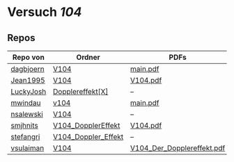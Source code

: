 # Versuch *104*

## Repos

|           Repo von           |                                                                Ordner                                                                 |                                                                                   PDFs                                                                                   |
|------------------------------|---------------------------------------------------------------------------------------------------------------------------------------|--------------------------------------------------------------------------------------------------------------------------------------------------------------------------|
|[dagbjoern](../repo/dagbjoern)|[V104](https://github.com/dagbjoern/AP-Physik/tree/master/V104)                                                                        |[main.pdf](https://docs.google.com/viewer?url=https://raw.githubusercontent.com/dagbjoern/AP-Physik/master/V104/main.pdf)                                                 |
|[Jean1995](../repo/Jean1995)  |[V104](https://github.com/Jean1995/Praktikum/tree/master/V104)                                                                         |[V104.pdf](https://docs.google.com/viewer?url=https://raw.githubusercontent.com/Jean1995/Praktikum/master/Protokolle_Fertig/V104.pdf)                                     |
|[LuckyJosh](../repo/LuckyJosh)|[Dopplereffekt[X]](https://github.com/LuckyJosh/APPhysik/tree/master/Dopplereffekt[X])                                                 |–                                                                                                                                                                         |
|[mwindau](../repo/mwindau)    |[v104](https://github.com/mwindau/praktikum/tree/master/v104)                                                                          |[main.pdf](https://docs.google.com/viewer?url=https://raw.githubusercontent.com/mwindau/praktikum/master/v104/main.pdf)                                                   |
|[nsalewski](../repo/nsalewski)|[V104](https://github.com/nsalewski/laboratory/tree/master/V104)                                                                       |–                                                                                                                                                                         |
|[smjhnits](../repo/smjhnits)  |[V104_DopplerEffekt](https://github.com/smjhnits/Praktikum_TU_D_16-17/tree/master/Anf%C3%A4ngerpraktikum/Protokolle/V104_DopplerEffekt)|[V104.pdf](https://docs.google.com/viewer?url=https://raw.githubusercontent.com/smjhnits/Praktikum_TU_D_16-17/master/Anf%C3%A4ngerpraktikum/Fertige%20Protokolle/V104.pdf)|
|[stefangri](../repo/stefangri)|[V104_Doppler_Effekt](https://github.com/stefangri/s_s_productions/tree/master/PHY341/V104_Doppler_Effekt)                             |–                                                                                                                                                                         |
|[vsulaiman](../repo/vsulaiman)|[V104](https://github.com/vsulaiman/Praktikum/tree/master/WS1617/V104)                                                                 |[V104_Der_Dopplereffekt.pdf](https://docs.google.com/viewer?url=https://raw.githubusercontent.com/vsulaiman/Praktikum/master/AP%20Protokolle/V104_Der_Dopplereffekt.pdf)  |
